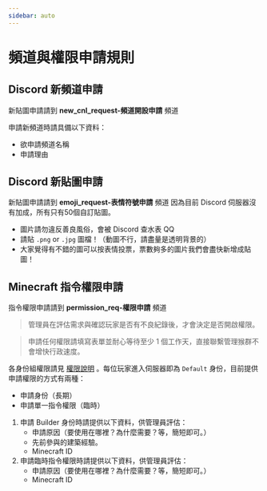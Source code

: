```yaml
---
sidebar: auto
---
```


# 頻道與權限申請規則


## Discord 新頻道申請
新貼圖申請請到 **new_cnl_request-頻道開設申請** 頻道

申請新頻道時請具備以下資料：

- 欲申請頻道名稱
- 申請理由

## Discord 新貼圖申請
新貼圖申請請到 **emoji_request-表情符號申請** 頻道
因為目前 Discord 伺服器沒有加成，所有只有50個自訂貼圖。

- 圖片請勿違反善良風俗，會被 Discord 查水表 QQ
- 請貼 `.png` or `.jpg` 圖檔！（動圖不行，請盡量是透明背景的）
- 大家覺得有不錯的圖可以按表情投票，票數夠多的圖片我們會盡快新增成貼圖！

## Minecraft 指令權限申請
指令權限申請請到 **permission_req-權限申請** 頻道
> 管理員在評估需求與確認玩家是否有不良紀錄後，才會決定是否開啟權限。

> 申請任何權限請填寫表單並耐心等待至少 1 個工作天，直接聯繫管理猴群不會增快行政速度。

各身份組權限請見 [權限說明](https://www.notion.so/faef9f62e63a43baab8de53f06768808) 。每位玩家進入伺服器即為 `Default` 身份，目前提供申請權限的方式有兩種：
- 申請身份（長期）
- 申請單一指令權限（臨時）
1. 申請 Builder 身份時請提供以下資料，供管理員評估：
    - 申請原因（要使用在哪裡？為什麼需要？等，簡短即可。）
    - 先前參與的建築經驗。
    - Minecraft ID
2. 申請臨時指令權限時請提供以下資料，供管理員評估：
    - 申請原因（要使用在哪裡？為什麼需要？等，簡短即可。）
    - Minecraft ID
